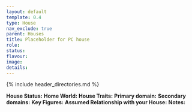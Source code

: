 ```yaml
---
layout: default
template: 0.4
type: House
nav_exclude: true
parent: Houses
title: Placeholder for PC house
role: 
status: 
flavour: 
image: 
details:
---
```


{% include header_directories.md %}

**House Status:** 
**Home World:**
**House Traits:**
**Primary domain:** 
**Secondary domains:** 
**Key Figures:** 
**Assumed Relationship with your House:** 
**Notes:**
